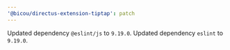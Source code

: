 ```yaml
---
'@bicou/directus-extension-tiptap': patch
---
```


Updated dependency `@eslint/js` to `9.19.0`.
Updated dependency `eslint` to `9.19.0`.
